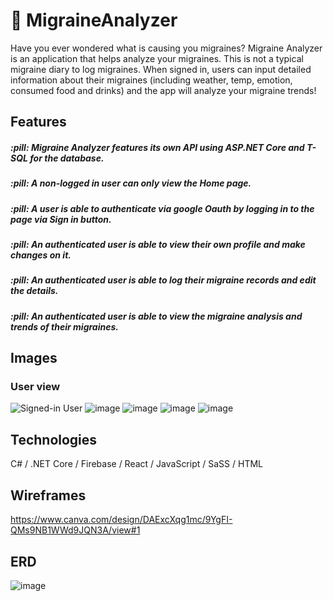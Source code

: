 # :pill: MigraineAnalyzer

Have you ever wondered what is causing you migraines? Migraine Analyzer is an application that helps analyze your migraines. This is not a typical migraine diary to log migraines. When signed in, users can input detailed information about their migraines (including weather, temp, emotion, consumed food and drinks) and the app will analyze your migraine trends!

## Features
<h5>:pill: Migraine Analyzer features its own API using ASP.NET Core and T-SQL for the database. </h5>
<h5>:pill: A non-logged in user can only view the Home page.</h5>
<h5>:pill: A user is able to authenticate via google Oauth by logging in to the page via Sign in button.</h5>
<h5>:pill: An authenticated user is able to view their own profile and make changes on it.</h5>
<h5>:pill: An authenticated user is able to log their migraine records and edit the details.</h5>
<h5>:pill: An authenticated user is able to view the migraine analysis and trends of their migraines.</h5>

## Images
### User view
![Signed-in User](https://user-images.githubusercontent.com/68720317/148001278-60a7c6cd-fb0a-4261-b18b-2ee096b706cb.png)
![image](https://user-images.githubusercontent.com/68720317/148001506-a587055a-de03-48f1-be74-530bc2178ddb.png)
![image](https://user-images.githubusercontent.com/68720317/148001542-c5b58058-ae98-4849-a3a0-8cfeea3e1d34.png)
![image](https://user-images.githubusercontent.com/68720317/148001561-a964113f-abc4-4c02-8d58-25a831aa84ec.png)
![image](https://user-images.githubusercontent.com/68720317/148001834-5669cf2a-a026-46e5-86ed-fc68e28128d7.png)


## Technologies
C# / .NET Core / Firebase / React / JavaScript / SaSS / HTML


## Wireframes
https://www.canva.com/design/DAExcXqg1mc/9YgFI-QMs9NB1WWd9JQN3A/view#1

## ERD
![image](https://user-images.githubusercontent.com/68720317/148001647-b222d533-28f9-4665-bf09-f0f65a659848.png)
